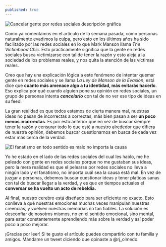 ```yaml
---
published: true
---
```

![Cancelar gente por redes sociales descripción gráfica]({{site.baseurl}}/images/cancelCulture.jpg)


Como ya comentamos en el artículo de la semana pasada, como personas naturalmente evadimos la culpa, pero esto en los últimos años ha sido facilitado por las redes sociales en lo que Mark Manson llama _The Victimhood Chic_. Esto prácticamente significa que la gente en redes sociales busca victimizarse con tal de tener la razón y esto aleja a la sociedad de los problemas reales, y nos quita la atención de las víctimas reales.

Creo que hay una explicación lógica a este fenómeno de intentar quemar gente en redes sociales y se llama _La Ley de Manson de la Evasión_, está dice que **cuanto más amenace algo a tu identidad, más evitarás hacerlo**. Eso explica por qué cuando alguien pone su opinión en redes sociales, un grupo de personas intenta **_cancelarlo_** con tal de no ver ese tipo de ideas en su feed.

La gran realidad es que todos estamos de cierta manera mal, nuestras ideas no pasan de incorrectas a correctas, más bien pasan a ser **un poco menos incorrectas**. Es por esto anterior que en vez de buscar siempre tener la razón y censurar todo lo que esté a nuestro alrededor que difiera de nuestra opinión, debemos buscar cuestionarnos en busca de cada vez estar más cerca de la verdad.


![El fanatismo en todo sentido es malo no importa la causa]({{site.baseurl}}/images/feminazi.jpg)


Yo he estado en el lado de las redes sociales del cual les hablo, me he peleado con gente en redes sociales porque no me gustaban sus ideas, pero la mera realidad es que el pelearse por redes sociales no lleva a ningún lado y el fanatismo, no importa cuál sea la causa está mal. En vez de juzgar a personas, debemos buscar cuestionar ideas y tener platicas sanas con tal de buscar llegar a la verdad, y es que en tiempos actuales el **conversar se ha vuelto un acto de rebeldía.**

Al final, nuestro cerebro está diseñado para ser eficiente no exacto. Esto conlleva a qué nuestras emociones muchas veces manipulan nuestras creencias, y vuelven  nuestras memorias no tan fiables. La solución es desconfiar de nosotros mismos, no en el sentido emocional, sino mental, para estar constantemente aprendiendo más sobre la verdad y así poder poco a poco mejorar.

¡Gracias por leer! Si te gusto el artículo puedes compartirlo con tu familia y amigos. Mándame un tweet diciendo que opinaste a @rj_olmedo.
